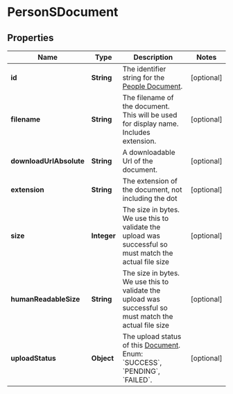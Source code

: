 

# PersonSDocument


## Properties

| Name | Type | Description | Notes |
|------------ | ------------- | ------------- | -------------|
|**id** | **String** | The identifier string for the [People Document](https://developers.intellihr.io/docs/v1/). |  [optional] |
|**filename** | **String** | The filename of the document. This will be used for display name. Includes extension. |  [optional] |
|**downloadUrlAbsolute** | **String** | A downloadable Url of the document. |  [optional] |
|**extension** | **String** | The extension of the document, not including the dot |  [optional] |
|**size** | **Integer** | The size in bytes. We use this to validate the upload was successful so must match the actual file size |  [optional] |
|**humanReadableSize** | **String** | The size in bytes. We use this to validate the upload was successful so must match the actual file size |  [optional] |
|**uploadStatus** | **Object** | The upload status of this [Document](https://developers.intellihr.io/docs/v1/). Enum: &#x60;SUCCESS&#x60;, &#x60;PENDING&#x60;, &#x60;FAILED&#x60;. |  [optional] |



